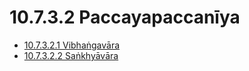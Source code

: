 # 10.7.3.2 Paccayapaccanīya

* [10.7.3.2.1 Vibhaṅgavāra](10.7.3.2/10.7.3.2.1.md)
* [10.7.3.2.2 Saṅkhyāvāra](10.7.3.2/10.7.3.2.2.md)
